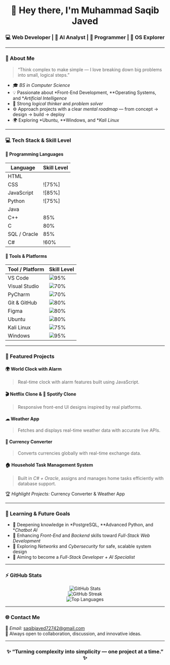 <!-- 🌟 Muhammad Saqib Javed | GitHub Profile README -->

<h1 align="center">👋 Hey there, I'm Muhammad Saqib Javed</h1>
<h3 align="center">💻 Web Developer | 🤖 AI Analyst | 🧠 Programmer | 🧩 OS Explorer</h3>

---

### 🧭 About Me
> “Think complex to make simple — I love breaking down big problems into small, logical steps.”

- 🎓 *BS in Computer Science*
- 💡 Passionate about *Front-End Development, **Operating Systems, and **Artificial Intelligence*
- 🧠 Strong *logical thinker* and *problem solver*
- ⚙ Approach projects with a clear *mental roadmap* — from concept → design → build → deploy
- 🌍 Exploring *Ubuntu, **Windows, and **Kali Linux*

---

### 💻 Tech Stack & Skill Level

#### 🚀 Programming Languages

| Language | Skill Level |
|-----------|-------------|
| HTML |
| CSS | ![75%]
| JavaScript | ![85%]
| Python | ![75%]
| Java | 
| C++ | 85%
| C | 80%
| SQL / Oracle | 85%
| C# | !60%

#### 🧰 Tools & Platforms

| Tool / Platform | Skill Level |
|-----------------|-------------|
| VS Code | ![95%](https://progress-bar.dev/95/?title=Expert&width=200&color=4caf50) |
| Visual Studio | ![70%](https://progress-bar.dev/70/?title=Intermediate&width=200&color=2196f3) |
| PyCharm | ![70%](https://progress-bar.dev/70/?title=Intermediate&width=200&color=fdd835) |
| Git & GitHub | ![80%](https://progress-bar.dev/80/?title=Proficient&width=200&color=ff9800) |
| Figma | ![80%](https://progress-bar.dev/80/?title=Proficient&width=200&color=9c27b0) |
| Ubuntu | ![80%](https://progress-bar.dev/80/?title=Proficient&width=200&color=3f51b5) |
| Kali Linux | ![75%](https://progress-bar.dev/75/?title=Intermediate&width=200&color=ff5722) |
| Windows | ![95%](https://progress-bar.dev/95/?title=Expert&width=200&color=4caf50) |

---

### 🚀 Featured Projects

#### 🌍 World Clock with Alarm  
> Real-time clock with alarm features built using JavaScript.

#### 🎬 Netflix Clone & 🎵 Spotify Clone  
> Responsive front-end UI designs inspired by real platforms.

#### ☁ Weather App  
> Fetches and displays real-time weather data with accurate live APIs.

#### 💱 Currency Converter  
> Converts currencies globally with real-time exchange data.

#### 🏠 Household Task Management System  
> Built in *C# + Oracle*, assigns and manages home tasks efficiently with database support.

🏆 *Highlight Projects:* Currency Converter & Weather App  

---

### 🧠 Learning & Future Goals
- 🔹 Deepening knowledge in *PostgreSQL, **Advanced Python, and **Chatbot AI*
- 🔹 Enhancing *Front-End* and *Backend* skills toward *Full-Stack Web Development*
- 🔹 Exploring *Networks* and *Cybersecurity* for safe, scalable system design
- 🔹 Aiming to become a *Full-Stack Developer + AI Specialist*

---

### ⚡ GitHub Stats
<p align="center">
  <img src="https://github-readme-stats.vercel.app/api?username=Saqib72742&show_icons=true&theme=react" alt="GitHub Stats" />
  <br>
  <img src="https://github-readme-streak-stats.herokuapp.com/?user=Saqib72742&theme=react" alt="GitHub Streak" />
  <br>
  <img src="https://github-readme-stats.vercel.app/api/top-langs/?username=Saqib72742&layout=compact&theme=react" alt="Top Languages" />
</p>

---

### 🌐 Contact Me
📩 *Email:* [saqibjaved72742@gmail.com](mailto:saqibjaved72742@gmail.com)  
💬 Always open to collaboration, discussion, and innovative ideas.

---

<h3 align="center">✨ “Turning complexity into simplicity — one project at a time.” ✨</h3>

